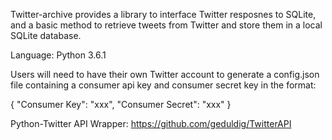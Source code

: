 Twitter-archive provides a library to interface Twitter resposnes to SQLite, and a basic method to retrieve tweets from Twitter and store them in a local SQLite database.

Language: Python 3.6.1

Users will need to have their own Twitter account to generate a config.json 
file containing a consumer api key and consumer secret key in the format:

{
  "Consumer Key": "xxx",
  "Consumer Secret": "xxx"
}


Python-Twitter API Wrapper:
https://github.com/geduldig/TwitterAPI